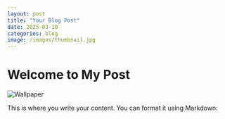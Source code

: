 ```yaml
---
layout: post
title: "Your Blog Post"
date: 2025-03-10
categories: blog
image: /images/thumbnail.jpg
---
```


# Welcome to My Post

![Wallpaper](../images/Wallpaper.png)



This is where you write your content. You can format it using Markdown:




